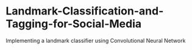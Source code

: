 # Landmark-Classification-and-Tagging-for-Social-Media
Implementing a landmark classifier using Convolutional Neural Network
